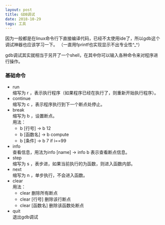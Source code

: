 ```yaml
---
layout: post
title: GDB调试
date: 2018-10-29
tags: 工具
---
```



因为一般都是在linux命令行下直接编译代码，已经不太使用ide了，所以gdb这个调试神器也应该学习一下。
（一直用fprintf也实现显示不出专业性^_^）

gdb调试其实就相当于另开了一个shell，在其中你可以输入各种命令来对程序进行操作。

### 基础命令

- run  
缩写为 r ，表示执行程序（如果程序已经在执行了，则重新开始执行程序）。
- continue  
缩写为 c ，表示程序执行到下一个断点处停止。
- break  
缩写为 b ，设置断点。  
用法：  
	- b [行号]  ->  b 12
	- b [函数名]  -> b compute
	- b [条件]  -> b 7 if i==99
- info  
查看信息，用法为info [name] -> info b 表示查看断点信息。
- step  
缩写为 s ，表步进，如果当前执行的为函数，则进入函数内部。
- next  
缩写为 n ，单步执行，不会进入函数。
- clear  
用法：
    - clear 删除所有断点
    - clear [行号] 删除该行断点
    - clear [函数名] 删除该函数处断点
- quit  
退出gdb调试
